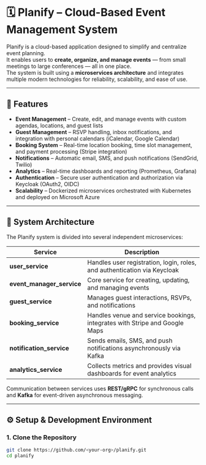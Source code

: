 # 🗓️ Planify – Cloud-Based Event Management System

Planify is a cloud-based application designed to simplify and centralize event planning.  
It enables users to **create, organize, and manage events** — from small meetings to large conferences — all in one place.  
The system is built using a **microservices architecture** and integrates multiple modern technologies for reliability, scalability, and ease of use.

---

## 🚀 Features

-   **Event Management** – Create, edit, and manage events with custom agendas, locations, and guest lists
-   **Guest Management** – RSVP handling, inbox notifications, and integration with personal calendars (iCalendar, Google Calendar)
-   **Booking System** – Real-time location booking, time slot management, and payment processing (Stripe integration)
-   **Notifications** – Automatic email, SMS, and push notifications (SendGrid, Twilio)
-   **Analytics** – Real-time dashboards and reporting (Prometheus, Grafana)
-   **Authentication** – Secure user authentication and authorization via Keycloak (OAuth2, OIDC)
-   **Scalability** – Dockerized microservices orchestrated with Kubernetes and deployed on Microsoft Azure

---

## 🧱 System Architecture

The Planify system is divided into several independent microservices:

| Service                   | Description                                                                |
| ------------------------- | -------------------------------------------------------------------------- |
| **user_service**          | Handles user registration, login, roles, and authentication via Keycloak   |
| **event_manager_service** | Core service for creating, updating, and managing events                   |
| **guest_service**         | Manages guest interactions, RSVPs, and notifications                       |
| **booking_service**       | Handles venue and service bookings, integrates with Stripe and Google Maps |
| **notification_service**  | Sends emails, SMS, and push notifications asynchronously via Kafka         |
| **analytics_service**     | Collects metrics and provides visual dashboards for event analytics        |

Communication between services uses **REST/gRPC** for synchronous calls and **Kafka** for event-driven asynchronous messaging.

---

## ⚙️ Setup & Development Environment

### 1. Clone the Repository

```bash
git clone https://github.com/<your-org>/planify.git
cd planify
```
